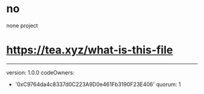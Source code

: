 # no
none project
# https://tea.xyz/what-is-this-file
---
version: 1.0.0
codeOwners:
  - '0xC9764da4c8337d0C223A9D0e461Fb3190F23E406'
quorum: 1
